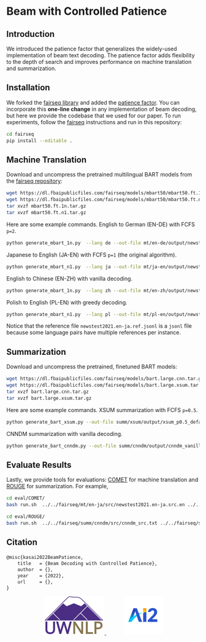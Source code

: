 # Beam with Controlled Patience

## Introduction
We introduced the patience factor that generalizes the widely-used implementation of beam text decoding.
The patience factor adds flexibility to the depth of search and improves performance on machine translation and summarization.

## Installation
We forked the [fairseq library](https://github.com/pytorch/fairseq) and added the [patience factor](https://github.com/jungokasai/beam_with_patience/blob/main/fairseq/fairseq/sequence_generator.py#L712).
You can incorporate this **one-line change** in any implementation of beam decoding, but here we provide the codebase that we used for our paper.
To run experiments, follow the [fairseq](https://github.com/pytorch/fairseq) instructions and run in this repository:
```bash
cd fairseq
pip install --editable .
```

## Machine Translation
Download and uncompress the pretrained multilingual BART models from the [fairseq repository](https://github.com/pytorch/fairseq/tree/main/examples/multilingual#mbart50-models):
```bash
wget https://dl.fbaipublicfiles.com/fairseq/models/mbart50/mbart50.ft.1n.tar.gz
wget https://dl.fbaipublicfiles.com/fairseq/models/mbart50/mbart50.ft.n1.tar.gz
tar xvzf mbart50.ft.1n.tar.gz
tar xvzf mbart50.ft.n1.tar.gz
```
Here are some example commands.
English to German (EN-DE) with FCFS `p=2`.
```bash
python generate_mbart_1n.py  --lang de --out-file mt/en-de/output/newstest2021.en-de.mbart.p2.de --in-file mt/en-de/src/newstest2021.en-de.src.en --patience-factor 2 --model-dir <model_dir>
```
Japanese to English (JA-EN) with FCFS `p=1` (the original algorithm).
```bash
python generate_mbart_n1.py  --lang ja --out-file mt/ja-en/output/newstest2021.ja-en.mbart.p1.en --in-file mt/ja-en/src/newstest2021.ja-en.src.ja --patience-factor 1 --model-dir <model_dir>
```
English to Chinese (EN-ZH) with vanilla decoding.
```bash
python generate_mbart_1n.py  --lang zh --out-file mt/en-zh/output/newstest2021.en-zh.mbart.vanilla.zh --in-file mt/en-zh/src/newstest2021.en-zh.src.en --vanilla --model-dir <model_dir>
```
Polish to English (PL-EN) with greedy decoding.
```bash
python generate_mbart_n1.py  --lang pl --out-file mt/pl-en/output/newstest2020.pl-en.mbart.greedy.en --in-file mt/pl-en/src/newstest2020.pl-en.src.pl --beam 1 --model-dir <model_dir>
```
Notice that the reference file `newstest2021.en-ja.ref.jsonl` is a `jsonl` file because some language pairs have multiple references per instance.

## Summarization
Download and uncompress the pretrained, finetuned BART models:
```bash
wget https://dl.fbaipublicfiles.com/fairseq/models/bart.large.cnn.tar.gz 
wget https://dl.fbaipublicfiles.com/fairseq/models/bart.large.xsum.tar.gz
tar xvzf bart.large.cnn.tar.gz
tar xvzf bart.large.xsum.tar.gz
```
Here are some example commands.
XSUM summarization with FCFS `p=0.5`.
```bash
python generate_bart_xsum.py --out-file summ/xsum/output/xsum_p0.5_default.txt --in-file summ/xsum/src/xsum_src.txt --patience-factor 0.5 --model-dir <model_dir>
```
CNNDM summarization with vanilla decoding.
```bash
python generate_bart_cnndm.py --out-file summ/cnndm/output/cnndm_vanilla_default.txt --in-file summ/cnndm/src/cnndm_src.txt --vanilla --model-dir <model_dir>
```

## Evaluate Results
Lastly, we provide tools for evaluations: [COMET](https://aclanthology.org/2020.wmt-1.101/) for machine translation and [ROUGE](https://aclanthology.org/W04-1013/) for summarization.
For example,
```bash
cd eval/COMET/
bash run.sh  ../../fairseq/mt/en-ja/src/newstest2021.en-ja.src.en ../../fairseq/mt/en-ja/output/newstest2021.en-ja.mbart.p2.ja ../../fairseq/mt/en-ja/tgt/newstest2021.en-ja.ref.jsonl ../../fairseq/mt/en-ja/output/newstest2021.en-ja.mbart.p2.ja.comet
```
```bash
cd eval/ROUGE/
bash run.sh  ../../fairseq/summ/cnndm/src/cnndm_src.txt ../../fairseq/summ/cnndm/output/cnndm_p0.5_default.txt  ../../fairseq/summ/cnndm/tgt/cnndm_refs.jsonl  ../../fairseq/summ/cnndm/output/cnndm_p0.5_default.rouge3 rouge3 
```

## Citation
```
@misc{kasai2022BeamPatience,
    title   = {Beam Decoding with Controlled Patience},
    author  = {},
    year    = {2022},
    url     = {}, 
}
```
<p align="center">
<a href="https://www.cs.washington.edu/research/nlp">
<img src="https://github.com/jungokasai/THumB/blob/master/figs/uwnlp_logo.png" height="100" alt="UWNLP Logo">
</a>
&nbsp;&nbsp;&nbsp;&nbsp;&nbsp;&nbsp;&nbsp;&nbsp;&nbsp;&nbsp;&nbsp;
<a href="https://allenai.org/">
<img src="https://github.com/jungokasai/THumB/blob/master/figs/ai2_logo.png" height="100" alt="AI2 Logo" style="padding-right:160">
</a>
</p>
